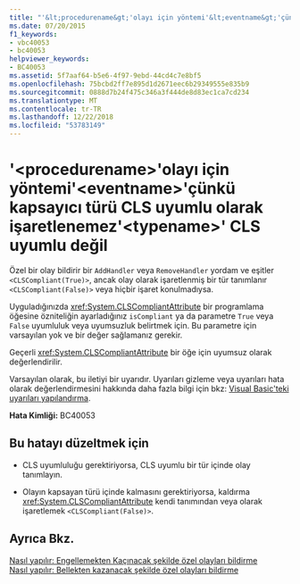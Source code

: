```yaml
---
title: "'&lt;procedurename&gt;'olayı için yöntemi'&lt;eventname&gt;'çünkü kapsayıcı türü CLS uyumlu olarak işaretlenemez'&lt;typename&gt;' CLS uyumlu değil"
ms.date: 07/20/2015
f1_keywords:
- vbc40053
- bc40053
helpviewer_keywords:
- BC40053
ms.assetid: 5f7aaf64-b5e6-4f97-9ebd-44cd4c7e8bf5
ms.openlocfilehash: 75bcbd2ff7e895d1d2671eec6b29349555e835b9
ms.sourcegitcommit: 0888d7b24f475c346a3f444de8d83ec1ca7cd234
ms.translationtype: MT
ms.contentlocale: tr-TR
ms.lasthandoff: 12/22/2018
ms.locfileid: "53783149"
---
```

# <a name="ltprocedurenamegt-method-for-event-lteventnamegt-cannot-be-marked-cls-compliant-because-its-containing-type-lttypenamegt-is-not-cls-compliant"></a>'&lt;procedurename&gt;'olayı için yöntemi'&lt;eventname&gt;'çünkü kapsayıcı türü CLS uyumlu olarak işaretlenemez'&lt;typename&gt;' CLS uyumlu değil
Özel bir olay bildirir bir `AddHandler` veya `RemoveHandler` yordam ve eşitler `<CLSCompliant(True)>`, ancak olay olarak işaretlenmiş bir tür tanımlanır `<CLSCompliant(False)>` veya hiçbir işaret konulmadıysa.  
  
 Uyguladığınızda <xref:System.CLSCompliantAttribute> bir programlama öğesine özniteliğin ayarladığınız `isCompliant` ya da parametre `True` veya `False` uyumluluk veya uyumsuzluk belirtmek için. Bu parametre için varsayılan yok ve bir değer sağlamanız gerekir.  
  
 Geçerli <xref:System.CLSCompliantAttribute> bir öğe için uyumsuz olarak değerlendirilir.  
  
 Varsayılan olarak, bu iletiyi bir uyarıdır. Uyarıları gizleme veya uyarıları hata olarak değerlendirmesini hakkında daha fazla bilgi için bkz: [Visual Basic'teki uyarıları yapılandırma](/visualstudio/ide/configuring-warnings-in-visual-basic).  
  
 **Hata Kimliği:** BC40053  
  
## <a name="to-correct-this-error"></a>Bu hatayı düzeltmek için  
  
-   CLS uyumluluğu gerektiriyorsa, CLS uyumlu bir tür içinde olay tanımlayın.  
  
-   Olayın kapsayan türü içinde kalmasını gerektiriyorsa, kaldırma <xref:System.CLSCompliantAttribute> kendi tanımından veya olarak işaretlemek `<CLSCompliant(False)>`.  
  
## <a name="see-also"></a>Ayrıca Bkz.  
 [Nasıl yapılır: Engellemekten Kaçınacak şekilde özel olayları bildirme](../../visual-basic/programming-guide/language-features/events/how-to-declare-custom-events-to-avoid-blocking.md)  
 [Nasıl yapılır: Bellekten kazanacak şekilde özel olayları bildirme](../../visual-basic/programming-guide/language-features/events/how-to-declare-custom-events-to-conserve-memory.md)  
   
 
